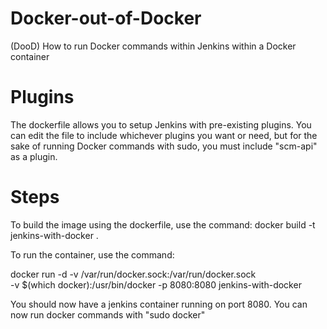 # Docker-out-of-Docker
(DooD) How to run Docker commands within Jenkins within a Docker container 

# Plugins
The dockerfile allows you to setup Jenkins with pre-existing plugins. You can edit the file to include whichever plugins you want or need, but for the sake of running Docker commands with sudo, you must include "scm-api" as a plugin.


# Steps
To build the image using the dockerfile, use the command:
docker build -t jenkins-with-docker .

To run the container, use the command:

docker run -d -v /var/run/docker.sock:/var/run/docker.sock \
                -v $(which docker):/usr/bin/docker -p 8080:8080 jenkins-with-docker

You should now have a jenkins container running on port 8080.
You can now run docker commands with "sudo docker"
